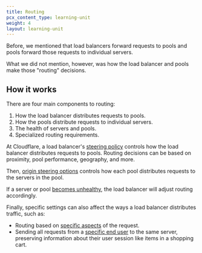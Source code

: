 ```yaml
---
title: Routing
pcx_content_type: learning-unit
weight: 4
layout: learning-unit
---
```


Before, we mentioned that load balancers forward requests to pools and pools forward those requests to individual servers.

What we did not mention, however, was how the load balancer and pools make those "routing" decisions.

## How it works

There are four main components to routing:

1. How the load balancer distributes requests to pools.
2. How the pools distribute requests to individual servers.
3. The health of servers and pools.
4. Specialized routing requirements.

At Cloudflare, a load balancer's [steering policy](/load-balancing/understand-basics/traffic-steering/steering-policies/) controls how the load balancer distributes requests to pools. Routing decisions can be based on proximity, pool performance, geography, and more.

Then, [origin steering options](/load-balancing/understand-basics/traffic-steering/origin-level-steering/) controls how each pool distributes requests to the servers in the pool.

If a server or pool [becomes unhealthy](/load-balancing/understand-basics/health-details/), the load balancer will adjust routing accordingly.

Finally, specific settings can also affect the ways a load balancer distributes traffic, such as:

- Routing based on [specific aspects](/load-balancing/additional-options/load-balancing-rules/) of the request.
- Sending all requests from a [specific end user](/load-balancing/understand-basics/session-affinity/) to the same server, preserving information about their user session like items in a shopping cart.